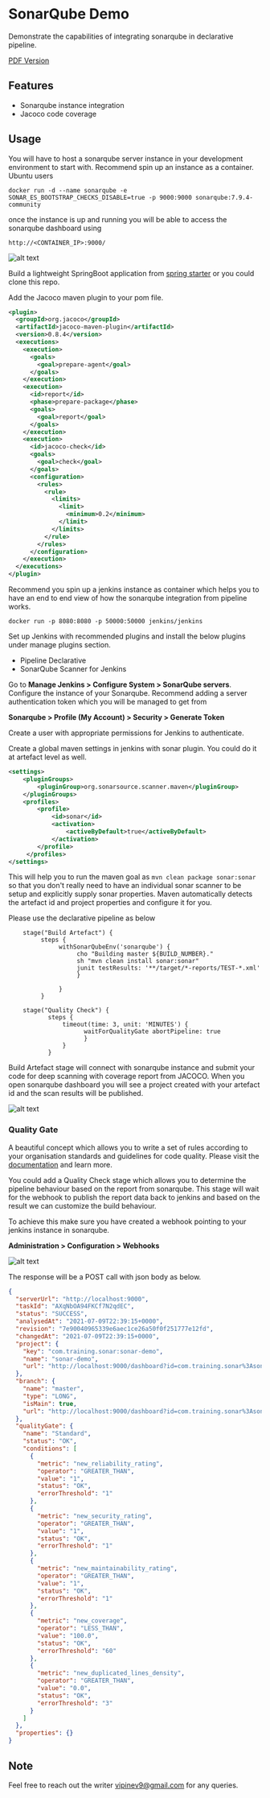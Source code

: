 # SonarQube Demo

Demonstrate the capabilities of integrating sonarqube in declarative pipeline.

[PDF Version](readme.pdf)

## Features

* Sonarqube instance integration
* Jacoco code coverage

## Usage

You will have to host a sonarqube server instance in your development environment to start with.
Recommend spin up an instance as a container.
Ubuntu users

```shell
docker run -d --name sonarqube -e SONAR_ES_BOOTSTRAP_CHECKS_DISABLE=true -p 9000:9000 sonarqube:7.9.4-community
```
once the instance is up and running you will be able to access the sonarqube dashboard using

```http://<CONTAINER_IP>:9000/```

![alt text](./docs/sonarqube.png "Sonarqube Server")

Build a lightweight SpringBoot application from [spring starter](https://start.spring.io/) or you could clone this repo.

Add the Jacoco maven plugin to your pom file.

```xml
<plugin>
  <groupId>org.jacoco</groupId>
  <artifactId>jacoco-maven-plugin</artifactId>
  <version>0.8.4</version>
  <executions>
    <execution>
      <goals>
        <goal>prepare-agent</goal>
      </goals>
    </execution>
    <execution>
      <id>report</id>
      <phase>prepare-package</phase>
      <goals>
        <goal>report</goal>
      </goals>
    </execution>
    <execution>
      <id>jacoco-check</id>
      <goals>
        <goal>check</goal>
      </goals>
      <configuration>
        <rules>
          <rule>
            <limits>
              <limit>
                <minimum>0.2</minimum>
              </limit>
            </limits>
          </rule>
        </rules>
      </configuration>
    </execution>
  </executions>
</plugin>
```

Recommend you spin up a jenkins instance as container which helps you to have an end to end view of how the sonarqube integration from pipeline works.

```shell
docker run -p 8080:8080 -p 50000:50000 jenkins/jenkins
```
Set up Jenkins with recommended plugins and install the below plugins under manage plugins section.

* Pipeline Declarative
* SonarQube Scanner for Jenkins

Go to **Manage Jenkins > Configure System > SonarQube servers**. Configure the instance of your Sonarqube.
Recommend adding a server authentication token which you will be managed to get from

**Sonarqube > Profile (My Account) > Security > Generate Token**

Create a user with appropriate permissions for Jenkins to authenticate.

Create a global maven settings in jenkins with sonar plugin. You could do it at artefact level as well.

```xml
<settings>
    <pluginGroups>
        <pluginGroup>org.sonarsource.scanner.maven</pluginGroup>
    </pluginGroups>
    <profiles>
        <profile>
            <id>sonar</id>
            <activation>
                <activeByDefault>true</activeByDefault>
            </activation>
        </profile>
     </profiles>
</settings>
```

This will help you to run the maven goal as ``mvn clean package sonar:sonar`` so that you don't really need to have an individual sonar scanner to be setup and explicitly supply sonar properties.
Maven automatically detects the artefact id and project properties and configure it for you.

Please use the declarative pipeline as below

```jenkins
    stage("Build Artefact") {
         steps {
              withSonarQubeEnv('sonarqube') {
                   cho "Building master ${BUILD_NUMBER}."
                   sh "mvn clean install sonar:sonar"
                   junit testResults: '**/target/*-reports/TEST-*.xml'
                   }

              }
         }

    stage("Quality Check") {
           steps {
               timeout(time: 3, unit: 'MINUTES') {
                     waitForQualityGate abortPipeline: true
                     }
               }
           }
```

Build Artefact stage will connect with sonarqube instance and submit your code for deep scanning with coverage report from JACOCO.
When you open sonarqube dashboard you will see a project created with your artefact id and the scan results will be published.

![alt text](./docs/project-view.png "Project View")

### Quality Gate

A beautiful concept which allows you to write a set of rules according to your organisation standards and guidelines for code quality.
Please visit the [documentation](https://docs.sonarqube.org/latest/user-guide/quality-gates/) and learn more.

You could add a Quality Check stage which allows you to determine the pipeline behaviour based on the report from sonarqube.
This stage will wait for the webhook to publish the report data back to jenkins and based on the result we can customize the build behaviour.

To achieve this make sure you have created a webhook pointing to your jenkins instance in sonarqube.

**Administration > Configuration > Webhooks**

![alt text](./docs/sonarqube-webhook.png "Webhook")

The response will be a POST call with json body as below.

```json
{
  "serverUrl": "http://localhost:9000",
  "taskId": "AXqNbOA94FKCf7N2qdEC",
  "status": "SUCCESS",
  "analysedAt": "2021-07-09T22:39:15+0000",
  "revision": "7e90040965339e6aec1ce26a50f0f251777e12fd",
  "changedAt": "2021-07-09T22:39:15+0000",
  "project": {
    "key": "com.training.sonar:sonar-demo",
    "name": "sonar-demo",
    "url": "http://localhost:9000/dashboard?id=com.training.sonar%3Asonar-demo"
  },
  "branch": {
    "name": "master",
    "type": "LONG",
    "isMain": true,
    "url": "http://localhost:9000/dashboard?id=com.training.sonar%3Asonar-demo"
  },
  "qualityGate": {
    "name": "Standard",
    "status": "OK",
    "conditions": [
      {
        "metric": "new_reliability_rating",
        "operator": "GREATER_THAN",
        "value": "1",
        "status": "OK",
        "errorThreshold": "1"
      },
      {
        "metric": "new_security_rating",
        "operator": "GREATER_THAN",
        "value": "1",
        "status": "OK",
        "errorThreshold": "1"
      },
      {
        "metric": "new_maintainability_rating",
        "operator": "GREATER_THAN",
        "value": "1",
        "status": "OK",
        "errorThreshold": "1"
      },
      {
        "metric": "new_coverage",
        "operator": "LESS_THAN",
        "value": "100.0",
        "status": "OK",
        "errorThreshold": "60"
      },
      {
        "metric": "new_duplicated_lines_density",
        "operator": "GREATER_THAN",
        "value": "0.0",
        "status": "OK",
        "errorThreshold": "3"
      }
    ]
  },
  "properties": {}
}
```

## Note

Feel free to reach out the writer <vipinev9@gmail.com> for any queries.
